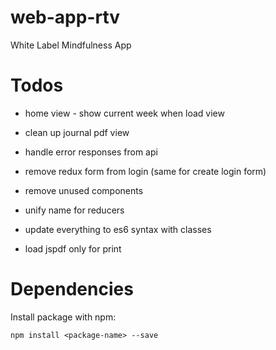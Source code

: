 # web-app-rtv
White Label Mindfulness App

# Todos

* home view - show current week when load view

* clean up journal pdf view
* handle error responses from api

* remove redux form from login (same for create login form)
* remove unused components
* unify name for reducers
* update everything to es6 syntax with classes
* load jspdf only for print


# Dependencies

Install package with npm:

```
npm install <package-name> --save
```